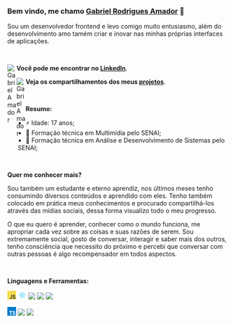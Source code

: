 ### Bem vindo, me chamo [Gabriel Rodrigues Amador](https://amador2014.github.io/) 👋
Sou um desenvolvedor frontend e levo comigo muito entusiasmo, além do desenvolvimento amo tamém criar e inovar nas minhas próprias interfaces de aplicações.

<br />

**Você pode me encontrar no [LinkedIn](https://www.linkedin.com/in/gabriel-rodrigues-amador-b70629182)**.
<a href="https://www.linkedin.com/in/gabriel-rodrigues-amador-b70629182/">
  <img align="left" alt="Gabriel Amador" width="21px" src="https://cdn.iconscout.com/icon/free/png-256/linkedin-160-461814.png" />
</a>

**Veja os compartilhamentos dos meus [projetos](https://br.pinterest.com/gabrielramador2014)**.
<a href="https://br.pinterest.com/gabrielramador2014/">
  <img align="left" alt="Gabriel Amador" width="21px" src="https://cdn0.iconfinder.com/data/icons/social-flat-rounded-rects/512/pinterest-512.png" />
</a>

<!--
**Confira meus estudos recentes através do [Medium](https://gabriel-amador.medium.com/)**.
<a href="https://gabriel-amador.medium.com/">
  <img align="left" alt="Gabriel Amador" width="21px" src="https://cdn3.iconfinder.com/data/icons/social-media-black-white-2/512/BW_Medium_glyph_svg-512.png" />
</a> -->

<br />

**Resumo:**
- ⚡ Idade: 17 anos;
- 🌱 Formação técnica em Multimídia pelo SENAI;
- 🎯 Formação técnica em Análise e Desenvolvimento de Sistemas pelo SENAI;

<br />

**Quer me conhecer mais?**  

Sou também um estudante e eterno aprendiz, nos últimos meses tenho consumindo diversos conteúdos e aprendido com eles. Tenho também colocado em prática meus conhecimentos e procurado compartilhá-los através das mídias sociais, dessa forma visualizo todo o meu progresso. 

O que eu quero é aprender, conhecer como o mundo funciona, me apropriar cada vez sobre as coisas e suas razões de serem. Sou extremamente social, gosto de conversar, interagir e saber mais dos outros, tenho consciência que necessito do próximo e percebi que conversar com outras pessoas é algo recompensador em todos aspectos.


<br />

**Linguagens e Ferramentas:**  

<code><img height="20" src="https://raw.githubusercontent.com/github/explore/80688e429a7d4ef2fca1e82350fe8e3517d3494d/topics/javascript/javascript.png"></code>
<code><img height="20" src="https://raw.githubusercontent.com/github/explore/80688e429a7d4ef2fca1e82350fe8e3517d3494d/topics/react/react.png"></code>
<code><img height="20" src="https://cdn.iconscout.com/icon/free/png-256/csharp-1-1175241.png"></code>
<code><img height="20" src="https://img.favpng.com/25/1/22/microsoft-sql-server-database-microsoft-corporation-application-software-png-favpng-vTJVuHCzMsyVhv07AjTXMqwh7.jpg"></code>
<code><img height="20" src="https://cdn.iconscout.com/icon/free/png-256/mongodb-4-1175139.png"></code>

<code><img height="20" src="https://raw.githubusercontent.com/github/explore/80688e429a7d4ef2fca1e82350fe8e3517d3494d/topics/typescript/typescript.png"></code>
<code><img height="20" src="https://cdn.iconscout.com/icon/free/png-256/xamarin-282427.png"></code>
<code><img height="20" src="https://cdn.iconscout.com/icon/free/png-256/unity-5-555544.png"></code>    



<br />

<!--
<a href="https://github.com/anuraghazra/github-readme-stats">
  <img align="center" src="https://github-readme-stats.vercel.app/api?username=amadorsenai&show_icons=true&include_all_commits=true&theme=radical" alt="Gabriel Amador github stats" />
</a>
-->

<!--
<a href="https://github.com/anuraghazra/github-readme-stats">
  <img align="center" src="https://github-readme-stats.vercel.app/api/top-langs/?username=amadorsenai&layout=compact&theme=radical" />
</a>
-->

